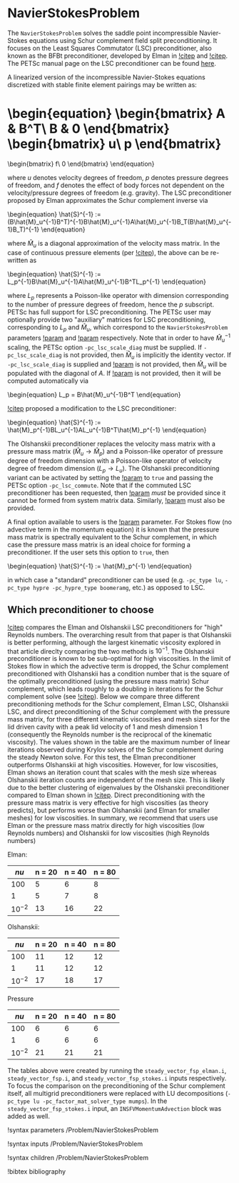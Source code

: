 # NavierStokesProblem

The `NavierStokesProblem` solves the saddle point incompressible Navier-Stokes
equations using Schur complement field split preconditioning. It focuses on the
Least Squares Commutator (LSC) preconditioner, also known as the BFBt
preconditioner, developed by Elman in [!citep](elman1999preconditioning) and
[!citep](elman2006block). The PETSc manual page on the LSC preconditioner can be
found [here](https://petsc.org/release/manualpages/PC/PCLSC/).

A linearized version of the incompressible Navier-Stokes equations discretized
with stable finite element pairings may be written as:

\begin{equation}
\begin{bmatrix}
A & B^T\\
B & 0
\end{bmatrix}
\begin{bmatrix}
u\\
p
\end{bmatrix}
=
\begin{bmatrix}
f\\
0
\end{bmatrix}
\end{equation}

where $u$ denotes velocity degrees of freedom, $p$ denotes pressure degrees of
freedom, and $f$ denotes the effect of body forces not dependent on the
velocity/pressure degrees of freedom (e.g. gravity). The LSC preconditioner
proposed by Elman approximates the Schur complement inverse via

\begin{equation}
\hat{S}^{-1} := (B\hat{M}_u^{-1}B^T)^{-1}B\hat{M}_u^{-1}A\hat{M}_u^{-1}B_T(B\hat{M}_u^{-1}B_T)^{-1}
\end{equation}

where $\hat{M}_u$ is a diagonal approximation of the velocity mass matrix. In
the case of continuous pressure elements (per [!citep](olshanskii2007pressure)),
the above can be re-written as

\begin{equation}
\hat{S}^{-1} := L_p^{-1}B\hat{M}_u^{-1}A\hat{M}_u^{-1}B^TL_p^{-1}
\end{equation}

where $L_p$ represents a Poisson-like operator with dimension corresponding to
the number of pressure degrees of freedom, hence the $p$ subscript. PETSc has
full support for LSC preconditioning. The PETSc user may optionally provide two
"auxiliary" matrices for LSC preconditioning, corresponding to $L_p$ and
$\hat{M}_u$, which correspond to the `NavierStokesProblem` parameters
[!param](/Problem/NavierStokesProblem/L_matrix) and
[!param](/Problem/NavierStokesProblem/mass_matrix) respectively. Note that in
order to have $\hat{M}_u^{-1}$ scaling, the PETSc option `-pc_lsc_scale_diag`
must be supplied. If `-pc_lsc_scale_diag` is not provided, then $\hat{M}_u$ is
implicitly the identity vector. If `-pc_lsc_scale_diag` is supplied and
[!param](/Problem/NavierStokesProblem/mass_matrix) is not provided, then
$\hat{M}_u$ will be populated with the diagonal of $A$. If
[!param](/Problem/NavierStokesProblem/L_matrix) is not provided, then it will be
computed automatically via

\begin{equation}
L_p = B\hat{M}_u^{-1}B^T
\end{equation}

[!citep](olshanskii2007pressure) proposed a modification to the LSC preconditioner:

\begin{equation}
\hat{S}^{-1} := \hat{M}_p^{-1}BL_u^{-1}AL_u^{-1}B^T\hat{M}_p^{-1}
\end{equation}

The Olshanskii preconditioner replaces the velocity mass matrix with a pressure
mass matrix ($\hat{M}_u \rightarrow \hat{M}_p$) and a Poisson-like operator of
pressure degree of freedom dimension with a Poisson-like operator of velocity
degree of freedom dimension ($L_p \rightarrow L_u$). The Olshanskii
preconditioning variant can be activated by setting the
[!param](/Problem/NavierStokesProblem/commute_lsc) to `true` and passing the
PETSc option `-pc_lsc_commute`. Note that if the commuted LSC preconditioner has
been requested, then [!param](/Problem/NavierStokesProblem/L_matrix) *must* be
provided since it cannot be formed from system matrix data. Similarly,
[!param](/Problem/NavierStokesProblem/mass_matrix) must also be provided.

A final option available to users is the [!param](/Problem/NavierStokesProblem/use_pressure_mass_matrix) parameter. For Stokes flow (no advective term in the momentum equation) it is known that the pressure mass matrix is spectrally equivalent to the Schur complement, in which case the pressure mass matrix is an ideal choice for forming a preconditioner. If the user sets this option to `true`, then

\begin{equation}
\hat{S}^{-1} := \hat{M}_p^{-1}
\end{equation}

in which case a "standard" preconditioner can be used (e.g. `-pc_type lu`,
`-pc_type hypre -pc_hypre_type boomeramg`, etc.) as opposed to LSC.

## Which preconditioner to choose

[!citep](zanetti2020scalable) compares the Elman and Olshanskii LSC
preconditioners for "high" Reynolds numbers. The overarching result from that
paper is that Olshanskii is better performing, although the largest kinematic
viscosity explored in that article direclty comparing the two methods is
$10^{-1}$. The Olshanskii preconditioner is known to be sub-optimal for high
viscosities. In the limit of Stokes flow in which the advective term is dropped,
the Schur complement preconditioned with Olshanskii has a condition number that
is the square of the optimally preconditioned (using the pressure mass matrix)
Schur complement, which leads roughly to a doubling in iterations for the Schur
complement solve (see [!citep](olshanskii2007pressure)). Below we compare three
different preconditioning methods for the Schur complement, Elman LSC,
Olshanskii LSC, and direct preconditioning of the Schur complement with the
pressure mass matrix, for three different kinematic viscosities and mesh sizes
for the lid driven cavity with a peak lid velocity of 1 and mesh dimension 1
(consequently the Reynolds number is the reciprocal of the kinematic
viscosity). The values shown in the table are the maximum number of linear
iterations observed during Krylov solves of the Schur complement during
the steady Newton solve.  For this test, the Elman preconditioner outperforms Olshanskii at
high viscosities. However, for low viscosities, Elman shows an iteration count
that scales with the mesh size whereas Olshanskii iteration counts are
independent of the mesh size. This is likely due to the better clustering of
eigenvalues by the Olshanskii preconditioner compared to Elman shown in
[!citep](zanetti2020scalable). Direct preconditioning with the pressure mass
matrix is very effective for high viscosities (as theory predicts), but performs
worse than Olshanskii (and Elman for smaller meshes) for low viscosities. In
summary, we recommend that users use Elman or the pressure mass matrix directly
for high viscosities (low Reynolds numbers) and Olshanskii for low viscosities
(high Reynolds numbers)

Elman:

| $nu$      | n = 20 | n = 40 | n = 80 |
| ---       | ---    | ---    | ---    |
| 100       | 5      | 6      | 8      |
| 1         | 5      | 7      | 8      |
| $10^{-2}$ | 13     | 16     | 22     |

Olshanskii:

| $nu$      | n = 20 | n = 40 | n = 80 |
| ---       | ---    | ---    | ---    |
| 100       | 11     | 12     | 12     |
| 1         | 11     | 12     | 12     |
| $10^{-2}$ | 17     | 18     | 17     |

Pressure

| $nu$      | n = 20 | n = 40 | n = 80 |
| ---       | ---    | ---    | ---    |
| 100       | 6      | 6      | 6      |
| 1         | 6      | 6      | 6      |
| $10^{-2}$ | 21     | 21     | 21     |

The tables above were created by running the `steady_vector_fsp_elman.i`,
`steady_vector_fsp.i`, and `steady_vector_fsp_stokes.i` inputs respectively. To
focus the comparison on the preconditioning of the Schur complement itself, all
multigrid preconditioners were replaced with LU decompositions (`-pc_type lu
-pc_factor_mat_solver_type mumps`). In the `steady_vector_fsp_stokes.i` input,
an `INSFVMomentumAdvection` block was added as well.

!syntax parameters /Problem/NavierStokesProblem

!syntax inputs /Problem/NavierStokesProblem

!syntax children /Problem/NavierStokesProblem

!bibtex bibliography
